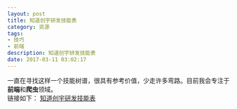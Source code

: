 ```yaml
---
layout: post
title: 知道创宇研发技能表
category: 资源
tags: 
- 技巧
- 前端
description: 知道创宇研发技能表
date: 2017-03-11 03:02:17
---
```


一直在寻找这样一个技能树谱，很具有参考价值，少走许多弯路。目前我会专注于**前端**和**爬虫**领域。  
链接如下：
[知道创宇研发技能表](http://blog.knownsec.com/Knownsec_RD_Checklist/v2.2.html)  